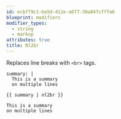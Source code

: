 ```yaml
---
id: ecbf79c1-be5d-412e-a677-30a847cfffa6
blueprint: modifiers
modifier_types:
  - string
  - markup
attributes: true
title: Nl2br
---
```

Replaces line breaks with `<br>` tags.

```.language-yaml
summary: |
  This is a summary
  on multiple lines
```

```
{{ summary | nl2br }}
```

```.language-output
This is a summary
on multiple lines
```
